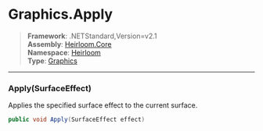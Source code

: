 # Graphics.Apply

> **Framework**: .NETStandard,Version=v2.1  
> **Assembly**: [Heirloom.Core][0]  
> **Namespace**: [Heirloom][0]  
> **Type**: [Graphics][1]  

--------------------------------------------------------------------------------

### Apply(SurfaceEffect)

Applies the specified surface effect to the current surface.

```cs
public void Apply(SurfaceEffect effect)
```

[0]: ../Heirloom.Core.md
[1]: Heirloom.Graphics.md
